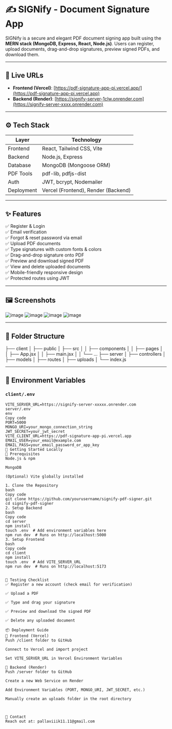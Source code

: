 # ✍️ SIGNify - Document Signature App

SIGNify is a secure and elegant PDF document signing app built using the **MERN stack (MongoDB, Express, React, Node.js)**. Users can register, upload documents, drag-and-drop signatures, preview signed PDFs, and download them.

---

## 🔗 Live URLs

- **Frontend (Vercel)**: [https://pdf-signature-app-pi.vercel.app/](https://pdf-signature-app-pi.vercel.app)
- **Backend (Render)**: [https://signify-server-1clw.onrender.com](https://signify-server-xxxx.onrender.com)

---

## ⚙️ Tech Stack

| Layer       | Technology                        |
|-------------|------------------------------------|
| Frontend    | React, Tailwind CSS, Vite         |
| Backend     | Node.js, Express                  |
| Database    | MongoDB (Mongoose ORM)            |
| PDF Tools   | pdf-lib, pdfjs-dist               |
| Auth        | JWT, bcrypt, Nodemailer           |
| Deployment  | Vercel (Frontend), Render (Backend) |

---

## ✨ Features

✅ Register & Login  
✅ Email verification  
✅ Forgot & reset password via email  
✅ Upload PDF documents  
✅ Type signatures with custom fonts & colors  
✅ Drag-and-drop signature onto PDF  
✅ Preview and download signed PDF  
✅ View and delete uploaded documents  
✅ Mobile-friendly responsive design  
✅ Protected routes using JWT

---

## 🖼️ Screenshots
![image](https://github.com/user-attachments/assets/b92ba13d-bbf4-4b71-b603-9382b62feb13)
![image](https://github.com/user-attachments/assets/9189a8a7-5b60-410a-9c89-579234074516)
![image](https://github.com/user-attachments/assets/beb05ec7-21f6-49aa-a124-7d098237c1ea)
![image](https://github.com/user-attachments/assets/13034a8c-f79d-4ede-899a-00cddd12e142)

---

## 📁 Folder Structure
├── client
│ ├── public
│ ├── src
│ │ ├── components
│ │ ├── pages
│ │ ├── App.jsx
│ │ ├── main.jsx
│ │ └── ...
├── server
│ ├── controllers
│ ├── models
│ ├── routes
│ ├── uploads
│ └── index.js


---
## 🔐 Environment Variables

### `client/.env`
```env
VITE_SERVER_URL=https://signify-server-xxxxx.onrender.com
server/.env
env
Copy code
PORT=5000
MONGO_URI=your_mongo_connection_string
JWT_SECRET=your_jwt_secret
VITE_CLIENT_URL=https://pdf-signature-app-pi.vercel.app
EMAIL_USER=your_email@example.com
EMAIL_PASS=your_email_password_or_app_key
🚀 Getting Started Locally
🔧 Prerequisites
Node.js & npm

MongoDB

(Optional) Vite globally installed

1. Clone the Repository
bash
Copy code
git clone https://github.com/yourusername/signify-pdf-signer.git
cd signify-pdf-signer
2. Setup Backend
bash
Copy code
cd server
npm install
touch .env  # Add environment variables here
npm run dev  # Runs on http://localhost:5000
3. Setup Frontend
bash
Copy code
cd client
npm install
touch .env  # Add VITE_SERVER_URL
npm run dev  # Runs on http://localhost:5173


🧪 Testing Checklist
✅ Register a new account (check email for verification)

✅ Upload a PDF

✅ Type and drag your signature

✅ Preview and download the signed PDF

✅ Delete any uploaded document

📦 Deployment Guide
🔹 Frontend (Vercel)
Push /client folder to GitHub

Connect to Vercel and import project

Set VITE_SERVER_URL in Vercel Environment Variables

🔹 Backend (Render)
Push /server folder to GitHub

Create a new Web Service on Render

Add Environment Variables (PORT, MONGO_URI, JWT_SECRET, etc.)

Manually create an uploads folder in the root directory



📧 Contact
Reach out at: pallaviiik11.11@gmail.com















